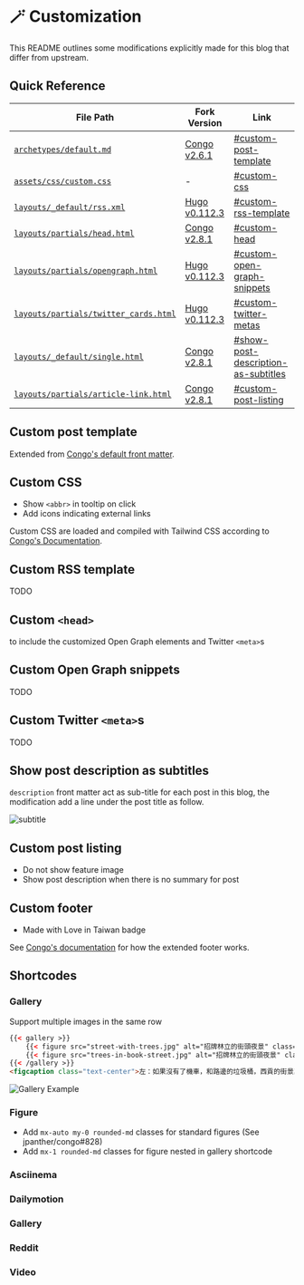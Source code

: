 # 🪄 Customization

This README outlines some modifications explicitly made for this blog that differ from upstream.

## Quick Reference

| File Path                                                            | Fork Version                                                                                                      | Link                                                                       |
| -------------------------------------------------------------------- | ----------------------------------------------------------------------------------------------------------------- | -------------------------------------------------------------------------- |
| [`archetypes/default.md`](../archetypes/default.md)                  | [Congo v2.6.1](https://github.com/jpanther/congo/blob/v2.6.1/archetypes/default.md)                               | [#custom-post-template](#custom-post-template)                             |
| [`assets/css/custom.css`](../assets/css/custom.css)                  | -                                                                                                                 | [#custom-css](#custom-css)                                                 |
| [`layouts/_default/rss.xml`](_default/rss.xml)                       | [Hugo v0.112.3](https://github.com/gohugoio/hugo/blob/v0.112.3/tpl/tplimpl/embedded/templates/_default/rss.xml)   | [#custom-rss-template](#custom-rss-template)                               |
| [`layouts/partials/head.html`](partials/head.html)                   | [Congo v2.8.1](https://github.com/jpanther/congo/blob/v2.8.1/layouts/partials/head.html)                          | [#custom-head](#custom-head)                                               |
| [`layouts/partials/opengraph.html`](partials/opengraph.html)         | [Hugo v0.112.3](https://github.com/gohugoio/hugo/blob/v0.112.3/tpl/tplimpl/embedded/templates/opengraph.html)     | [#custom-open-graph-snippets](#custom-open-graph-snippets)                 |
| [`layouts/partials/twitter_cards.html`](partials/twitter_cards.html) | [Hugo v0.112.3](https://github.com/gohugoio/hugo/blob/v0.112.3/tpl/tplimpl/embedded/templates/twitter_cards.html) | [#custom-twitter-metas](#custom-twitter-metas)                             |
| [`layouts/_default/single.html`](_default/single.html)               | [Congo v2.8.1](https://github.com/jpanther/congo/blob/v2.8.1/layouts/_default/single.html)                        | [#show-post-description-as-subtitles](#show-post-description-as-subtitles) |
| [`layouts/partials/article-link.html`](partials/article-link.html)   | [Congo v2.8.1](https://github.com/jpanther/congo/blob/v2.8.1/layouts/partials/article-link.html)                  | [#custom-post-listing](#custom-post-listing)                               |

## Custom post template

Extended from [Congo's default front matter](https://jpanther.github.io/congo/docs/front-matter/).

## Custom CSS

- Show `<abbr>` in tooltip on click
- Add icons indicating external links

Custom CSS are loaded and compiled with Tailwind CSS according to [Congo's Documentation](https://jpanther.github.io/congo/docs/advanced-customisation/#overriding-the-stylesheet).

## Custom RSS template

TODO

## Custom `<head>`

to include the customized Open Graph elements and Twitter `<meta>`s

## Custom Open Graph snippets

TODO

## Custom Twitter `<meta>`s

TODO

## Show post description as subtitles

`description` front matter act as sub-title for each post in this blog, the modification add a line under the post title as follow.

![subtitle](https://github.com/tomy0000000/blog/assets/23290356/28726984-9eba-4a85-9c23-a5e87be1c517)

## Custom post listing

- Do not show feature image
- Show post description when there is no summary for post

## Custom footer

- Made with Love in Taiwan badge

See [Congo's documentation](https://jpanther.github.io/congo/docs/partials/#head-and-footer) for how the extended footer works.

## Shortcodes

### Gallery

Support multiple images in the same row

```html
{{< gallery >}}
    {{< figure src="street-with-trees.jpg" alt="招牌林立的街頭夜景" class="m-1" >}}
    {{< figure src="trees-in-book-street.jpg" alt="招牌林立的街頭夜景" class="m-1" >}}
{{< /gallery >}}
<figcaption class="text-center">左：如果沒有了機車，和路邊的垃圾桶，西貢的街景其實挺美的<br/>右：書街充滿書香，也充滿樹香 (X</figcaption>
```

![Gallery Example](https://github.com/tomy0000000/blog/assets/23290356/0d47be61-89d0-432f-81c3-310814d1ae9c)

### Figure

- Add `mx-auto my-0 rounded-md` classes for standard figures (See jpanther/congo#828)
- Add `mx-1 rounded-md` classes for figure nested in gallery shortcode

### Asciinema

### Dailymotion

### Gallery

### Reddit

### Video
